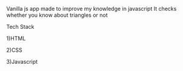 
Vanilla js app made to improve my knowledge in javascript
It checks whether you know about triangles or not

Tech Stack

1)HTML

2)CSS

3)Javascript

